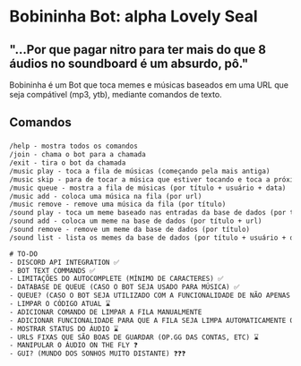 # Bobininha Bot: alpha Lovely Seal

## "...Por que pagar nitro para ter mais do que 8 áudios no soundboard é um absurdo, pô."
Bobininha é um Bot que toca memes e músicas baseados em uma URL que seja compátivel (mp3, ytb), mediante comandos de texto.
## Comandos

###
```txt
/help - mostra todos os comandos
/join - chama o bot para a chamada
/exit - tira o bot da chamada
/music play - toca a fila de músicas (começando pela mais antiga)
/music skip - para de tocar a música que estiver tocando e toca a próxima da fila (se tiver)
/music queue - mostra a fila de músicas (por título + usuário + data)
/music add - coloca uma música na fila (por url)
/music remove - remove uma música da fila (por título)
/sound play - toca um meme baseado nas entradas da base de dados (por título)
/sound add - coloca um meme na base de dados (por título + url)
/sound remove - remove um meme da base de dados (por título)
/sound list - lista os memes da base de dados (por título + usuário + data)

# TO-DO
- DISCORD API INTEGRATION ✅
- BOT TEXT COMMANDS ✅
- LIMITAÇÕES DO AUTOCOMPLETE (MÍNIMO DE CARACTERES) ✅
- DATABASE DE QUEUE (CASO O BOT SEJA USADO PARA MÚSICA) ✅
- QUEUE? (CASO O BOT SEJA UTILIZADO COM A FUNCIONALIDADE DE NÃO APENAS SOUNDBOARD MAS TB REPRODUTOR DE MÚSICA) ✅
- LIMPAR O CÓDIGO ATUAL ⌛
- ADICIONAR COMANDO DE LIMPAR A FILA MANUALMENTE
- ADICIONAR FUNCIONALIDADE PARA QUE A FILA SEJA LIMPA AUTOMATICAMENTE QUANDO ELA ESTIVER VAZIA (APÓS TER SIDO TOCADA SOMENTE)
- MOSTRAR STATUS DO ÁUDIO ⌛
- URLS FIXAS QUE SÃO BOAS DE GUARDAR (OP.GG DAS CONTAS, ETC) ⌛
- MANIPULAR O ÁUDIO ON THE FLY ❓
- GUI? (MUNDO DOS SONHOS MUITO DISTANTE) ❓❓❓